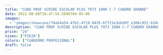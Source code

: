 ```yaml
---
title: "CUAD PROF SCRIBE ESCOLAR PLUS 7973 100H C-7 CUADRO GRANDE"
date: 2022-08-08T16:47:54.5696704-05:00
images:
  - "images/showcase/74ab4a54-47b2-4f19-8435-bff21e3ebd8f_e366c952-b340-4047-b505-60fa4527e617.webp"
description: "CUAD PROF SCRIBE ESCOLAR PLUS 7973 100H C-7 CUADRO GRANDE"
price: "24"
sizes: ["PIEZA"]
colors: ["CUADERNO PROFESIONAL"]
draft: false
---
```

